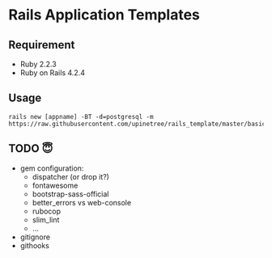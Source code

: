 # Rails Application Templates

## Requirement

* Ruby 2.2.3
* Ruby on Rails 4.2.4

## Usage

```
rails new [appname] -BT -d=postgresql -m https://raw.githubusercontent.com/upinetree/rails_template/master/basic.rb
```

## TODO :innocent:
* gem configuration:
  * dispatcher (or drop it?)
  * fontawesome
  * bootstrap-sass-official
  * better\_errors vs web-console
  * rubocop
  * slim\_lint
  * ...
* gitignore
* githooks
